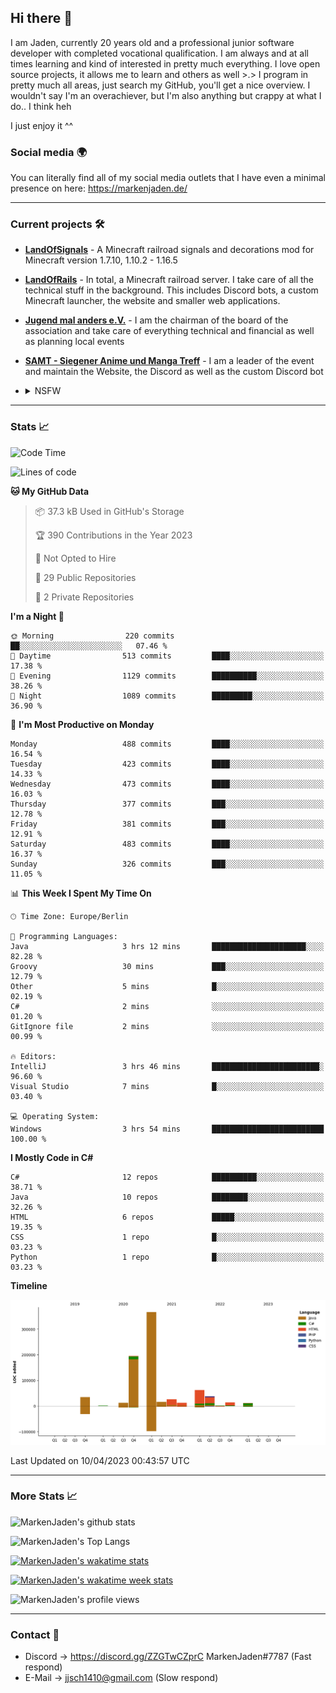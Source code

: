 ## Hi there 👋
I am Jaden, currently 20 years old and a professional junior software developer with completed vocational qualification. I am always and at all times learning and kind of interested in pretty much everything. I love open source projects, it allows me to learn and others as well >.>
I program in pretty much all areas, just search my GitHub, you'll get a nice overview.
I wouldn't say I'm an overachiever, but I'm also anything but crappy at what I do.. I think heh

I just enjoy it ^^

### Social media 🌍

You can literally find all of my social media outlets that I have even a minimal presence on here: https://markenjaden.de/

---

### Current projects 🛠

* [**LandOfSignals**](https://github.com/LandOfRails/LandOfSignals) - A Minecraft railroad signals and decorations mod for Minecraft version 1.7.10, 1.10.2 - 1.16.5
* [**LandOfRails**](https://github.com/LandOfRails) - In total, a Minecraft railroad server. I take care of all the technical stuff in the background. This includes Discord bots, a custom Minecraft launcher, the website and smaller web applications.
* [**Jugend mal anders e.V.**](https://jugendmalanders.de/) - I am the chairman of the board of the association and take care of everything technical and financial as well as planning local events
* [**SAMT - Siegener Anime und Manga Treff**](https://github.com/Siegener-Anime-und-Manga-Treff-SAMT) - I am a leader of the event and maintain the Website, the Discord as well as the custom Discord bot
* <details> 
  <summary>NSFW</summary>
  
  [**Nekos**](https://github.com/MarkenJaden/Nekos) - Website providing you with random lewd neko pics
  
</details>

---

### Stats 📈

<!--START_SECTION:waka-->
![Code Time](http://img.shields.io/badge/Code%20Time-1%2C083%20hrs%2032%20mins-blue)

![Lines of code](https://img.shields.io/badge/From%20Hello%20World%20I%27ve%20Written-791.3%20thousand%20lines%20of%20code-blue)

**🐱 My GitHub Data** 

> 📦 37.3 kB Used in GitHub's Storage 
 > 
> 🏆 390 Contributions in the Year 2023
 > 
> 🚫 Not Opted to Hire
 > 
> 📜 29 Public Repositories 
 > 
> 🔑 2 Private Repositories 
 > 
**I'm a Night 🦉** 

```text
🌞 Morning                220 commits         ██░░░░░░░░░░░░░░░░░░░░░░░   07.46 % 
🌆 Daytime                513 commits         ████░░░░░░░░░░░░░░░░░░░░░   17.38 % 
🌃 Evening                1129 commits        ██████████░░░░░░░░░░░░░░░   38.26 % 
🌙 Night                  1089 commits        █████████░░░░░░░░░░░░░░░░   36.90 % 
```
📅 **I'm Most Productive on Monday** 

```text
Monday                   488 commits         ████░░░░░░░░░░░░░░░░░░░░░   16.54 % 
Tuesday                  423 commits         ████░░░░░░░░░░░░░░░░░░░░░   14.33 % 
Wednesday                473 commits         ████░░░░░░░░░░░░░░░░░░░░░   16.03 % 
Thursday                 377 commits         ███░░░░░░░░░░░░░░░░░░░░░░   12.78 % 
Friday                   381 commits         ███░░░░░░░░░░░░░░░░░░░░░░   12.91 % 
Saturday                 483 commits         ████░░░░░░░░░░░░░░░░░░░░░   16.37 % 
Sunday                   326 commits         ███░░░░░░░░░░░░░░░░░░░░░░   11.05 % 
```


📊 **This Week I Spent My Time On** 

```text
🕑︎ Time Zone: Europe/Berlin

💬 Programming Languages: 
Java                     3 hrs 12 mins       █████████████████████░░░░   82.28 % 
Groovy                   30 mins             ███░░░░░░░░░░░░░░░░░░░░░░   12.79 % 
Other                    5 mins              █░░░░░░░░░░░░░░░░░░░░░░░░   02.19 % 
C#                       2 mins              ░░░░░░░░░░░░░░░░░░░░░░░░░   01.20 % 
GitIgnore file           2 mins              ░░░░░░░░░░░░░░░░░░░░░░░░░   00.99 % 

🔥 Editors: 
IntelliJ                 3 hrs 46 mins       ████████████████████████░   96.60 % 
Visual Studio            7 mins              █░░░░░░░░░░░░░░░░░░░░░░░░   03.40 % 

💻 Operating System: 
Windows                  3 hrs 54 mins       █████████████████████████   100.00 % 
```

**I Mostly Code in C#** 

```text
C#                       12 repos            ██████████░░░░░░░░░░░░░░░   38.71 % 
Java                     10 repos            ████████░░░░░░░░░░░░░░░░░   32.26 % 
HTML                     6 repos             █████░░░░░░░░░░░░░░░░░░░░   19.35 % 
CSS                      1 repo              █░░░░░░░░░░░░░░░░░░░░░░░░   03.23 % 
Python                   1 repo              █░░░░░░░░░░░░░░░░░░░░░░░░   03.23 % 
```



**Timeline**

![Lines of Code chart](https://raw.githubusercontent.com/MarkenJaden/MarkenJaden/main/assets/bar_graph.png)


 Last Updated on 10/04/2023 00:43:57 UTC
<!--END_SECTION:waka-->

---

### More Stats 📈

![MarkenJaden's github stats](https://github-readme-stats.vercel.app/api?username=MarkenJaden&count_private=true&show_icons=true&theme=radical)

![MarkenJaden's Top Langs](https://github-readme-stats.vercel.app/api/top-langs/?username=MarkenJaden&theme=radical)

[![MarkenJaden's wakatime stats](https://github-readme-stats.vercel.app/api/wakatime?username=MarkenJaden&theme=radical)](https://wakatime.com/@17f322c9-222a-48b4-9e15-983c41f7aed4)

[![MarkenJaden's wakatime week stats](https://wakatime.com/badge/user/17f322c9-222a-48b4-9e15-983c41f7aed4.svg)](https://wakatime.com/@17f322c9-222a-48b4-9e15-983c41f7aed4)

<!--[![MarkenJaden's Codewars stats](https://www.codewars.com/users/MarkenJaden/badges/large)](https://www.codewars.com/users/MarkenJaden)-->

![MarkenJaden's profile views](https://komarev.com/ghpvc/?username=MarkenJaden)

---

### Contact 💌

* Discord -> https://discord.gg/ZZGTwCZprC MarkenJaden#7787 (Fast respond)
* E-Mail -> jjsch1410@gmail.com (Slow respond)



<!--
**MarkenJaden/MarkenJaden** is a ✨ _special_ ✨ repository because its `README.md` (this file) appears on your GitHub profile.

Here are some ideas to get you started:

- 🔭 I’m currently working on ...
- 🌱 I’m currently learning ...
- 👯 I’m looking to collaborate on ...
- 🤔 I’m looking for help with ...
- 💬 Ask me about ...
- 📫 How to reach me: ...
- 😄 Pronouns: ...
- ⚡ Fun fact: ...
-->
